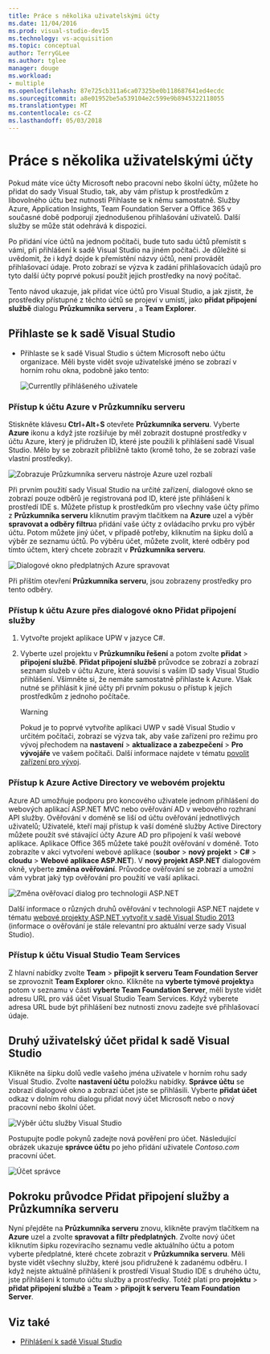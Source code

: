 ```yaml
---
title: Práce s několika uživatelskými účty
ms.date: 11/04/2016
ms.prod: visual-studio-dev15
ms.technology: vs-acquisition
ms.topic: conceptual
author: TerryGLee
ms.author: tglee
manager: douge
ms.workload:
- multiple
ms.openlocfilehash: 87e725cb311a6ca07325be0b118687641ed4ecdc
ms.sourcegitcommit: a8e01952be5a539104e2c599e9b8945322118055
ms.translationtype: MT
ms.contentlocale: cs-CZ
ms.lasthandoff: 05/03/2018
---
```

# <a name="work-with-multiple-user-accounts"></a>Práce s několika uživatelskými účty

Pokud máte více účty Microsoft nebo pracovní nebo školní účty, můžete ho přidat do sady Visual Studio, tak, aby vám přístup k prostředkům z libovolného účtu bez nutnosti Přihlaste se k němu samostatně. Služby Azure, Application Insights, Team Foundation Server a Office 365 v současné době podporují zjednodušenou přihlašování uživatelů. Další služby se může stát odehrává k dispozici.

Po přidání více účtů na jednom počítači, bude tuto sadu účtů přemístit s vámi, při přihlášení k sadě Visual Studio na jiném počítači. Je důležité si uvědomit, že i když dojde k přemístění názvy účtů, není provádět přihlašovací údaje. Proto zobrazí se výzva k zadání přihlašovacích údajů pro tyto další účty poprvé pokusí použít jejich prostředky na nový počítač.

Tento návod ukazuje, jak přidat více účtů pro Visual Studio, a jak zjistit, že prostředky přístupné z těchto účtů se projeví v umístí, jako **přidat připojení službě** dialogu **Průzkumníka serveru** , a **Team Explorer**.

## <a name="sign-in-to-visual-studio"></a>Přihlaste se k sadě Visual Studio

- Přihlaste se k sadě Visual Studio s účtem Microsoft nebo účtu organizace. Měli byste vidět svoje uživatelské jméno se zobrazí v horním rohu okna, podobně jako tento:

     ![Currentlly přihlášeného uživatele](../ide/media/vs2015_username.png "VS2015_UserName")

### <a name="access-your-azure-account-in-server-explorer"></a>Přístup k účtu Azure v Průzkumníku serveru

Stiskněte klávesu **Ctrl**+**Alt**+**S** otevřete **Průzkumníka serveru**. Vyberte **Azure** ikonu a když jste rozšiřuje by měl zobrazit dostupné prostředky v účtu Azure, který je přidružen ID, které jste použili k přihlášení sadě Visual Studio. Mělo by se zobrazit přibližně takto (kromě toho, že se zobrazí vaše vlastní prostředky).

![Zobrazuje Průzkumníka serveru nástroje Azure uzel rozbalí](../ide/media/vs2015_serverexplorer.png "VS2015_ServerExplorer")

Při prvním použití sady Visual Studio na určité zařízení, dialogové okno se zobrazí pouze odběrů je registrovaná pod ID, které jste přihlášení k prostředí IDE s. Můžete přístup k prostředkům pro všechny vaše účty přímo z **Průzkumníka serveru** kliknutím pravým tlačítkem na **Azure** uzel a výběr **spravovat a odběry filtru**a přidání vaše účty z ovládacího prvku pro výběr účtu. Potom můžete jiný účet, v případě potřeby, kliknutím na šipku dolů a výběr ze seznamu účtů. Po výběru účet, můžete zvolit, které odběry pod tímto účtem, který chcete zobrazit v **Průzkumníka serveru**.

![Dialogové okno předplatných Azure spravovat](../ide/media/vs2015_manage_subs.png "vs2015_manage_subs")

Při příštím otevření **Průzkumníka serveru**, jsou zobrazeny prostředky pro tento odběry.

### <a name="access-your-azure-account-via-add-connected-service-dialog"></a>Přístup k účtu Azure přes dialogové okno Přidat připojení služby

1. Vytvořte projekt aplikace UPW v jazyce C#.

1. Vyberte uzel projektu v **Průzkumníku řešení** a potom zvolte **přidat** > **připojení službě**. **Přidat připojení službě** průvodce se zobrazí a zobrazí seznam služeb v účtu Azure, která souvisí s vaším ID sady Visual Studio přihlášení. Všimněte si, že nemáte samostatně přihlaste k Azure. Však nutné se přihlásit k jiné účty při prvním pokusu o přístup k jejich prostředkům z jednoho počítače.

    > [!WARNING]
    > Pokud je to poprvé vytvoříte aplikaci UWP v sadě Visual Studio v určitém počítači, zobrazí se výzva tak, aby vaše zařízení pro režimu pro vývoj přechodem na **nastavení** > **aktualizace a zabezpečení**  >  **Pro vývojáře** ve vašem počítači. Další informace najdete v tématu [povolit zařízení pro vývoj](/windows/uwp/get-started/enable-your-device-for-development).

### <a name="access_azure"></a> Přístup k Azure Active Directory ve webovém projektu

Azure AD umožňuje podporu pro koncového uživatele jednom přihlášení do webových aplikací ASP.NET MVC nebo ověřování AD v webového rozhraní API služby. Ověřování v doméně se liší od účtu ověřování jednotlivých uživatelů; Uživatelé, kteří mají přístup k vaší doméně služby Active Directory můžete použít své stávající účty Azure AD pro připojení k vaší webové aplikace. Aplikace Office 365 můžete také použít ověřování v doméně. Toto zobrazíte v akci vytvoření webové aplikace (**soubor** > **nový projekt** > **C#** > **cloudu**  >  **Webové aplikace ASP.NET**). V **nový projekt ASP.NET** dialogovém okně, vyberte **změna ověřování**. Průvodce ověřování se zobrazí a umožní vám vybrat jaký typ ověřování pro použití ve vaší aplikaci.

![Změna ověřovací dialog pro technologii ASP.NET](../ide/media/vs2015_change_authentication.png "VS2015_change_authentication")

Další informace o různých druhů ověřování v technologii ASP.NET najdete v tématu [webové projekty ASP.NET vytvořit v sadě Visual Studio 2013](http://www.asp.net/visual-studio/overview/2013/creating-web-projects-in-visual-studio#orgauth) (informace o ověřování je stále relevantní pro aktuální verze sady Visual Studio).

### <a name="access-your-visual-studio-team-services-account"></a>Přístup k účtu Visual Studio Team Services

Z hlavní nabídky zvolte **Team** > **připojit k serveru Team Foundation Server** se zprovoznit **Team Explorer** okno. Klikněte na **vyberte týmové projekty**a potom v seznamu v části **vyberte Team Foundation Server**, měli byste vidět adresu URL pro váš účet Visual Studio Team Services. Když vyberete adresa URL bude být přihlášení bez nutnosti znovu zadejte své přihlašovací údaje.

## <a name="add-a-second-user-account-to-visual-studio"></a>Druhý uživatelský účet přidal k sadě Visual Studio

Klikněte na šipku dolů vedle vašeho jména uživatele v horním rohu sady Visual Studio. Zvolte **nastavení účtu** položku nabídky. **Správce účtu** se zobrazí dialogové okno a zobrazí účet jste se přihlásili. Vyberte **přidat účet** odkaz v dolním rohu dialogu přidat nový účet Microsoft nebo o nový pracovní nebo školní účet.

![Výběr účtu služby Visual Studio](../ide/media/vs2015_acct_picker.png "VS2015_acct_picker")

Postupujte podle pokynů zadejte nová pověření pro účet. Následující obrázek ukazuje **správce účtu** po jeho přidání uživatele *Contoso.com* pracovní účet.

![Účet správce](../ide/media/vs2015_accountmanager.gif "VS2015_AccountManager")

## <a name="revisit-the-add-connected-services-wizard-and-server-explorer"></a>Pokroku průvodce Přidat připojení služby a Průzkumníka serveru

Nyní přejděte na **Průzkumníka serveru** znovu, klikněte pravým tlačítkem na **Azure** uzel a zvolte **spravovat a filtr předplatných**. Zvolte nový účet kliknutím šipku rozevíracího seznamu vedle aktuálního účtu a potom vyberte předplatné, které chcete zobrazit v **Průzkumníka serveru**. Měli byste vidět všechny služby, které jsou přidružené k zadanému odběru. I když nejste aktuálně přihlášení k prostředí Visual Studio IDE s druhého účtu, jste přihlášeni k tomuto účtu služby a prostředky. Totéž platí pro **projektu** > **přidat připojení službě** a **Team** > **připojit k serveru Team Foundation Server**.

## <a name="see-also"></a>Viz také

- [Přihlášení k sadě Visual Studio](signing-in-to-visual-studio.md)

